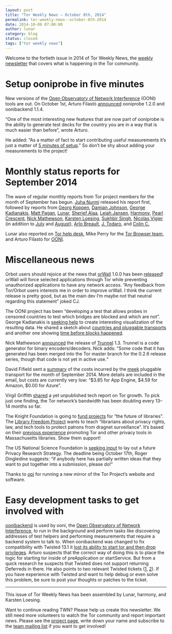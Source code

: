 ```yaml
---
layout: post
title: "Tor Weekly News — October 8th, 2014"
permalink: tor-weekly-news--october-8th-2014
date: 2014-10-08 07:00:00
author: lunar
category: blog
status: closed
tags: ["tor weekly news"]
---
```


Welcome to the fortieth issue in 2014 of Tor Weekly News, the [weekly newsletter](https://lists.torproject.org/cgi-bin/mailman/listinfo/tor-news) that covers what is happening in the Tor community.

Setup ooniprobe in five minutes
===============================

New versions of the [Open Observatory of Network Interference](https://ooni.torproject.org/) (OONI) tools are out. On October 1st, Arturo Filastò [announced](https://lists.torproject.org/pipermail/ooni-dev/2014-October/000171.html) ooniprobe 1.2.0 and oonibackend 1.1.4.

“One of the most interesting new features that are now part of ooniprobe is the ability to generate test decks for the country you are in a way that is much easier than before”, wrote Arturo.

He added: “As a matter of fact to start contributing useful measurements it’s just a matter of [5 minutes of setup](https://pypi.python.org/pypi/ooniprobe#ooni-in-5-minutes).” So don’t be shy about adding your measurements to the project!

Monthly status reports for September 2014
=========================================

The wave of regular monthly reports from Tor project members for the month of September has begun. [Juha Nurmi](https://lists.torproject.org/pipermail/tor-reports/2014-September/000652.html) released his report first, followed by reports from [Georg Koppen](https://lists.torproject.org/pipermail/tor-reports/2014-September/000653.html), [Damian Johnson](https://lists.torproject.org/pipermail/tor-reports/2014-September/000654.html), [George Kadianakis](https://lists.torproject.org/pipermail/tor-reports/2014-October/000655.html), [Matt Pagan](https://lists.torproject.org/pipermail/tor-reports/2014-October/000656.html), [Lunar](https://lists.torproject.org/pipermail/tor-reports/2014-October/000658.html), [Sherief Alaa](https://lists.torproject.org/pipermail/tor-reports/2014-October/000659.html), [Leiah Jansen](https://lists.torproject.org/pipermail/tor-reports/2014-October/000660.html), [Harmony](https://lists.torproject.org/pipermail/tor-reports/2014-October/000661.html), [Pearl Crescent](https://lists.torproject.org/pipermail/tor-reports/2014-October/000662.html), [Nick Mathewson](https://lists.torproject.org/pipermail/tor-reports/2014-October/000663.html), [Karsten Loesing](https://lists.torproject.org/pipermail/tor-reports/2014-October/000665.html), [Sukhbir Singh](https://lists.torproject.org/pipermail/tor-reports/2014-October/000666.html), [Nicolas Vigier](https://lists.torproject.org/pipermail/tor-reports/2014-October/000669.html) (in addition to [July](https://lists.torproject.org/pipermail/tor-reports/2014-October/000667.html) and [August](https://lists.torproject.org/pipermail/tor-reports/2014-October/000668.html)), [Arlo Breault](https://lists.torproject.org/pipermail/tor-reports/2014-October/000670.html), [J. Todaro](https://lists.torproject.org/pipermail/tor-reports/2014-October/000672.html), and [Colin C.](https://lists.torproject.org/pipermail/tor-reports/2014-October/000673.html)

Lunar also reported on [Tor help desk](https://lists.torproject.org/pipermail/tor-reports/2014-October/000657.html), Mike Perry for the [Tor Browser team](https://lists.torproject.org/pipermail/tor-reports/2014-October/000664.html), and Arturo Filastò for [OONI](https://lists.torproject.org/pipermail/tor-reports/2014-October/000671.html).

Miscellaneous news
==================

Orbot users should rejoice at the news that [orWall](https://orwall.org/) 1.0.0 has been [released](https://lists.torproject.org/pipermail/tor-talk/2014-October/035040.html)! orWall will force selected applications through Tor while preventing unauthorized applications to have any network access. “Any feedback from Tor/Orbot users interests me in order to improve orWall. I think the current release is pretty good, but as the main dev I’m maybe not that neutral regarding this statement” joked CJ.

The OONI project has been “developing a test that allows probes in censored countries to test which bridges are blocked and which are not”. George Kadianakis is [seeking help](https://lists.torproject.org/pipermail/tor-dev/2014-October/007585.html) to create interesting visualization of the resulting data. He shared a sketch about [countries and pluggable transports](https://people.torproject.org/~asn/bridget_vis/countries_pts.jpg) and another one showing [time before blocks happened](https://people.torproject.org/~asn/bridget_vis/tbb_blocked_timeline.jpg).

Nick Mathewson [announced](https://lists.torproject.org/pipermail/tor-dev/2014-October/007580.html) the release of [Trunnel](https://gitweb.torproject.org/trunnel.git) 1.3. Trunnel is a code generator for binary encoders/decoders. Nick adds: “Some code that it has generated has been merged into the Tor master branch for the 0.2.6 release series, though that code is not yet in active use.“

David Fifield sent a [summary](https://lists.torproject.org/pipermail/tor-dev/2014-October/007576.html) of the costs incurred by the [meek](https://trac.torproject.org/projects/tor/wiki/doc/meek) pluggable transport for the month of September 2014. More details are included in the email, but costs are currently very low: “\$3.85 for App Engine, \$4.59 for Amazon, \$0.00 for Azure”.

Virgil Griffith [shared](https://lists.torproject.org/pipermail/tor-talk/2014-October/035076.html) a yet unpublished tech report on Tor growth. To pick just one finding, the Tor network’s bandwidth has been doubling every 13–14 months so far.

The Knight Foundation is going to [fund projects](https://www.newschallenge.org/challenge/libraries/brief.html) for “the future of libraries”. The [Library Freedom Project](https://www.newschallenge.org/challenge/libraries/submissions/the-library-freedom-project-bringing-privacy-education-and-digital-tools-to-local-communities-through-libraries) wants to teach “librarians about privacy rights, law, and tech tools to protect patrons from dragnet surveillance”. It’s based on their [previous experience](http://boingboing.net/2014/09/13/radical-librarianship-how-nin.html) promoting Tor and other privacy tools in Massachusetts libraries. Show them support!

The US National Science Foundation is [seeking input](https://lists.torproject.org/pipermail/tor-talk/2014-October/035059.html) to lay out a future Privacy Research Strategy. The deadline being October 17th, Roger Dingledine suggests: “if anybody here has partially written ideas that they want to put together into a submission, please do!”

Thanks to [opi](https://lists.torproject.org/pipermail/tor-mirrors/2014-October/000713.html) for running a new mirror of the Tor Project’s website and software.

Easy development tasks to get involved with
===========================================

[oonibackend](https://github.com/TheTorProject/ooni-backend) is used by ooni, the [Open Observatory of Network Interference](https://ooni.torproject.org/), to run in the background and perform tasks like discovering addresses of test helpers and performing measurements that require a backend system to talk to. When oonibackend was changed to fix compatibility with Twisted 13.1 it [lost its ability to start tor and then drop privileges](https://bugs.torproject.org/13116). Arturo suspects that the correct way of doing this is to place the logic for starting tor inside of preApplication or startService. But from a quick research he suspects that Twisted does not support returning Deferreds in there. He also points to two relevant Twisted tickets ([1](https://twistedmatrix.com/trac/ticket/5941), [2](https://twistedmatrix.com/trac/ticket/6813)). If you have experience with Twisted and want to help debug or even solve this problem, be sure to post your thoughts or patches to the ticket.

* * * * *

This issue of Tor Weekly News has been assembled by Lunar, harmony, and Karsten Loesing.

Want to continue reading TWN? Please help us create this newsletter. We still need more volunteers to watch the Tor community and report important news. Please see the [project page](https://trac.torproject.org/projects/tor/wiki/TorWeeklyNews), write down your name and subscribe to the [team mailing list](https://lists.torproject.org/cgi-bin/mailman/listinfo/news-team) if you want to get involved!
